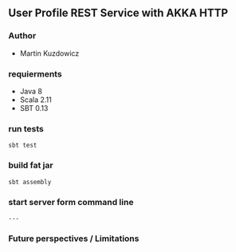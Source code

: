 ## User Profile REST Service with AKKA HTTP

### Author
- Martin Kuzdowicz

### requierments
- Java 8
- Scala 2.11
- SBT 0.13

### run tests

    sbt test
    
### build fat jar

    sbt assembly
    
### start server form command line

    ---
    
### Future perspectives / Limitations